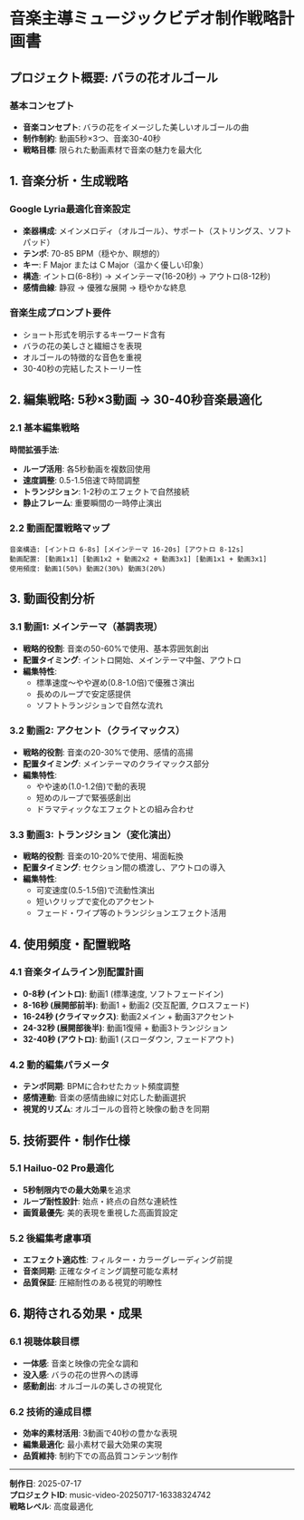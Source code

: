 # 音楽主導ミュージックビデオ制作戦略計画書
## プロジェクト概要: バラの花オルゴール

### 基本コンセプト
- **音楽コンセプト**: バラの花をイメージした美しいオルゴールの曲
- **制作制約**: 動画5秒×3つ、音楽30-40秒
- **戦略目標**: 限られた動画素材で音楽の魅力を最大化

## 1. 音楽分析・生成戦略

### Google Lyria最適化音楽設定
- **楽器構成**: メインメロディ（オルゴール）、サポート（ストリングス、ソフトパッド）
- **テンポ**: 70-85 BPM（穏やか、瞑想的）
- **キー**: F Major または C Major（温かく優しい印象）
- **構造**: イントロ(6-8秒) → メインテーマ(16-20秒) → アウトロ(8-12秒)
- **感情曲線**: 静寂 → 優雅な展開 → 穏やかな終息

### 音楽生成プロンプト要件
- ショート形式を明示するキーワード含有
- バラの花の美しさと繊細さを表現
- オルゴールの特徴的な音色を重視
- 30-40秒の完結したストーリー性

## 2. 編集戦略: 5秒×3動画 → 30-40秒音楽最適化

### 2.1 基本編集戦略
**時間拡張手法**:
- **ループ活用**: 各5秒動画を複数回使用
- **速度調整**: 0.5-1.5倍速で時間調整
- **トランジション**: 1-2秒のエフェクトで自然接続
- **静止フレーム**: 重要瞬間の一時停止演出

### 2.2 動画配置戦略マップ
```
音楽構造: [イントロ 6-8s] [メインテーマ 16-20s] [アウトロ 8-12s]
動画配置: [動画1x1] [動画1x2 + 動画2x2 + 動画3x1] [動画1x1 + 動画3x1]
使用頻度: 動画1(50%) 動画2(30%) 動画3(20%)
```

## 3. 動画役割分析

### 3.1 動画1: メインテーマ（基調表現）
- **戦略的役割**: 音楽の50-60%で使用、基本雰囲気創出
- **配置タイミング**: イントロ開始、メインテーマ中盤、アウトロ
- **編集特性**: 
  - 標準速度～やや遅め(0.8-1.0倍)で優雅さ演出
  - 長めのループで安定感提供
  - ソフトトランジションで自然な流れ

### 3.2 動画2: アクセント（クライマックス）
- **戦略的役割**: 音楽の20-30%で使用、感情的高揚
- **配置タイミング**: メインテーマのクライマックス部分
- **編集特性**:
  - やや速め(1.0-1.2倍)で動的表現
  - 短めのループで緊張感創出
  - ドラマティックなエフェクトとの組み合わせ

### 3.3 動画3: トランジション（変化演出）
- **戦略的役割**: 音楽の10-20%で使用、場面転換
- **配置タイミング**: セクション間の橋渡し、アウトロの導入
- **編集特性**:
  - 可変速度(0.5-1.5倍)で流動性演出
  - 短いクリップで変化のアクセント
  - フェード・ワイプ等のトランジションエフェクト活用

## 4. 使用頻度・配置戦略

### 4.1 音楽タイムライン別配置計画
- **0-8秒 (イントロ)**: 動画1 (標準速度, ソフトフェードイン)
- **8-16秒 (展開部前半)**: 動画1 + 動画2 (交互配置, クロスフェード)
- **16-24秒 (クライマックス)**: 動画2メイン + 動画3アクセント
- **24-32秒 (展開部後半)**: 動画1復帰 + 動画3トランジション
- **32-40秒 (アウトロ)**: 動画1 (スローダウン, フェードアウト)

### 4.2 動的編集パラメータ
- **テンポ同期**: BPMに合わせたカット頻度調整
- **感情連動**: 音楽の感情曲線に対応した動画選択
- **視覚的リズム**: オルゴールの音符と映像の動きを同期

## 5. 技術要件・制作仕様

### 5.1 Hailuo-02 Pro最適化
- **5秒制限内での最大効果**を追求
- **ループ耐性設計**: 始点・終点の自然な連続性
- **画質最優先**: 美的表現を重視した高画質設定

### 5.2 後編集考慮事項
- **エフェクト適応性**: フィルター・カラーグレーディング前提
- **音楽同期**: 正確なタイミング調整可能な素材
- **品質保証**: 圧縮耐性のある視覚的明瞭性

## 6. 期待される効果・成果

### 6.1 視聴体験目標
- **一体感**: 音楽と映像の完全な調和
- **没入感**: バラの花の世界への誘導
- **感動創出**: オルゴールの美しさの視覚化

### 6.2 技術的達成目標
- **効率的素材活用**: 3動画で40秒の豊かな表現
- **編集最適化**: 最小素材で最大効果の実現
- **品質維持**: 制約下での高品質コンテンツ制作

---
**制作日**: 2025-07-17  
**プロジェクトID**: music-video-20250717-16338324742  
**戦略レベル**: 高度最適化